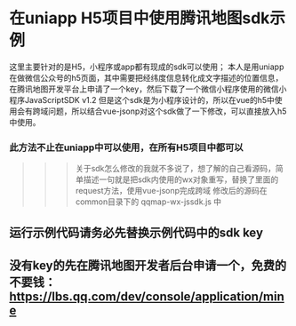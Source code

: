 # 在uniapp H5项目中使用腾讯地图sdk示例

这里主要针对的是H5，小程序或app都有现成的sdk可以使用；
本人是用uniapp在做微信公众号的h5页面，其中需要把经纬度信息转化成文字描述的位置信息，在腾讯地图开发平台上申请了一个key，然后下载了一个微信小程序使用的微信小程序JavaScriptSDK v1.2
但是这个sdk是为小程序设计的，所以在vue的h5中使用会有跨域问题，所以结合vue-jsonp对这个sdk做了一下修改，可以直接放入h5中使用。

### 此方法不止在uniapp中可以使用，在所有H5项目中都可以

>>> 关于sdk怎么修改的我就不多说了，想了解的自己看源码，简单描述一句就是把sdk内使用的wx对象重写，替换了里面的request方法，使用vue-jsonp完成跨域
>>> 修改后的源码在 common目录下的 qqmap-wx-jssdk.js 中

## 运行示例代码请务必先替换示例代码中的sdk key
## 没有key的先在腾讯地图开发者后台申请一个，免费的不要钱：https://lbs.qq.com/dev/console/application/mine

